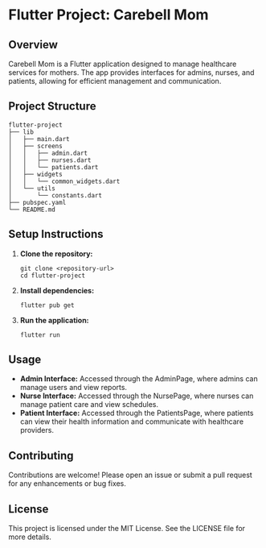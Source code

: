 # Flutter Project: Carebell Mom

## Overview
Carebell Mom is a Flutter application designed to manage healthcare services for mothers. The app provides interfaces for admins, nurses, and patients, allowing for efficient management and communication.

## Project Structure
```
flutter-project
├── lib
│   ├── main.dart
│   ├── screens
│   │   ├── admin.dart
│   │   ├── nurses.dart
│   │   └── patients.dart
│   ├── widgets
│   │   └── common_widgets.dart
│   └── utils
│       └── constants.dart
├── pubspec.yaml
└── README.md
```

## Setup Instructions
1. **Clone the repository:**
   ```
   git clone <repository-url>
   cd flutter-project
   ```

2. **Install dependencies:**
   ```
   flutter pub get
   ```

3. **Run the application:**
   ```
   flutter run
   ```

## Usage
- **Admin Interface:** Accessed through the AdminPage, where admins can manage users and view reports.
- **Nurse Interface:** Accessed through the NursePage, where nurses can manage patient care and view schedules.
- **Patient Interface:** Accessed through the PatientsPage, where patients can view their health information and communicate with healthcare providers.

## Contributing
Contributions are welcome! Please open an issue or submit a pull request for any enhancements or bug fixes.

## License
This project is licensed under the MIT License. See the LICENSE file for more details.